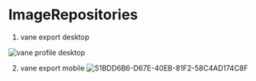 # ImageRepositories

1. vane export desktop

![vane profile desktop](https://github.com/user-attachments/assets/6870957f-63bc-4bb3-88f9-bd21938d0329)

2. vane export mobile
![51BDD6B6-D67E-40EB-81F2-58C4AD174C8F](https://github.com/user-attachments/assets/711b357b-e71b-4614-83c6-b37191efefca)
